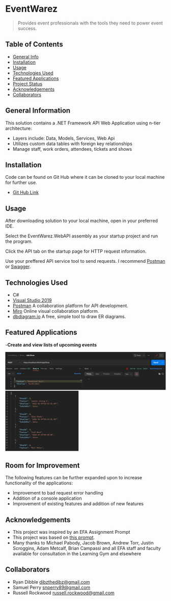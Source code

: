 # EventWarez 
> Provides event professionals with the tools they need to power event success.
## Table of Contents
* [General Info](#general-information)
* [Installation](#installation)
* [Usage](#usage)
* [Technologies Used](#technologies-used)
* [Featured Applications](#featured-applications)
* [Project Status](#project-status)
* [Acknowledgements](#acknowledgements)
* [Collaborators](#collaborators)


## General Information
This solution contains a .NET Framework API Web Application using n-tier architecture: 
- Layers include: Data, Models, Services, Web Api
- Utilizes custom data tables with foreign key relationships
- Manage staff, work orders, attendees, tickets and shows

## Installation
Code can be found on Git Hub where it can be cloned to your local machine for further use.
- [Git Hub Link](https://github.com/russellrockwood/EventWarez)

## Usage
After downloading solution to your local machine, open in your preferred IDE.

Select the EventWarez.WebAPI assembly as your startup project and run the program.

Click the API tab on the startup page for HTTP request information.

Use your preffered API service tool to send requests. I recommend [Postman](https://www.postman.com/) or [Swagger](https://swagger.io/).

## Technologies Used
- C#
- [Visual Studio 2019](https://visualstudio.microsoft.com/downloads/)
- [Postman](https://www.postman.com/) A collaboration platform for API development.
- [Miro](https://miro.com/index/) Online visual collaboration platform.
- [dbdiagram.io](https://dbdiagram.io/home) A free, simple tool to draw ER diagrams.

## Featured Applications
 -**Create and view lists of upcoming events**
 
 <p float="left">
  <img src="https://github.com/russellrockwood/EventWarez/blob/russell/EventWarez.WebAPI/Images/createNewShow.jpg" width="777" />
  <img src="https://github.com/russellrockwood/EventWarez/blob/russell/EventWarez.WebAPI/Images/viewUpcomingEvents.jpg" width="230" /> 
</p>
 

## Room for Improvement

The following features can be further expanded upon to increase functionality of the applications:
- Improvement to bad request error handling 
- Addition of a console application 
- Improvement of existing features and addition of new features


## Acknowledgements
- This project was inspired by an EFA Assignment Prompt
- This project was based on [this prompt](https://elevenfifty.instructure.com/courses/696/assignments/13550?module_item_id=58753).
- Many thanks to Michael Pabody, Jacob Brown, Andrew Torr, Justin Scroggins, Adam Metcalf, Brian Campassi and all EFA staff and faculty available for consultation in the Learning Gym and elsewhere


## Collaborators
- Ryan Dibble dibzthedibz@gmail.com
- Samuel Perry  snperry89@gmail.com 
- Russell Rockwood  russell.rockwood@gmail.com
